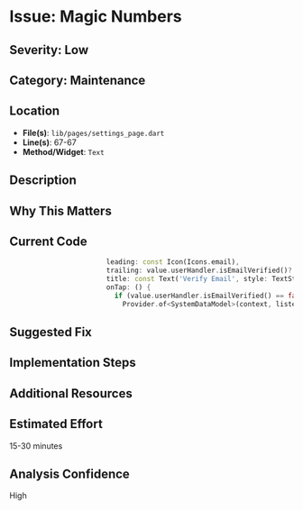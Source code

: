 # Issue: Magic Numbers

## Severity: Low

## Category: Maintenance

## Location
- **File(s)**: `lib/pages/settings_page.dart`
- **Line(s)**: 67-67
- **Method/Widget**: `Text`

## Description


## Why This Matters


## Current Code
```dart
                        leading: const Icon(Icons.email),
                        trailing: value.userHandler.isEmailVerified()? const Icon(Icons.check, color: Colors.green) : const Icon(Icons.close, color:Colors.red),
                        title: const Text('Verify Email', style: TextStyle(fontWeight: FontWeight.bold, fontSize: 18)),
                        onTap: () {
                          if (value.userHandler.isEmailVerified() == false){
                            Provider.of<SystemDataModel>(context, listen: false).userHandler.verifyEmail();
```

## Suggested Fix


## Implementation Steps


## Additional Resources


## Estimated Effort
15-30 minutes

## Analysis Confidence
High
